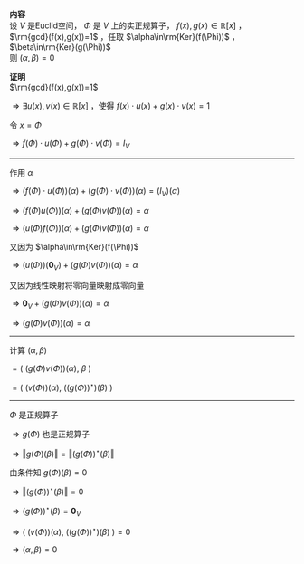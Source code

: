 **内容**  
设 $V$ 是Euclid空间， $\Phi$ 是 $V$ 上的实正规算子， $f(x),g(x)\in\mathbb{R}[x]$ ，  
$\rm{gcd}(f(x),g(x))=1$ ，任取 $\alpha\in\rm{Ker}(f(\Phi))$ ， $\beta\in\rm{Ker}(g(\Phi))$  
则 $(\alpha,\beta)=0$  
  
**证明**  
$\rm{gcd}(f(x),g(x))=1$  
  
$\Rightarrow\exists u(x),v(x)\in\mathbb{R}[x]$ ，使得 $f(x)\cdot u(x)+g(x)\cdot v(x)=1$  
  
令 $x=\Phi$  
  
$\Rightarrow f(\Phi)\cdot u(\Phi)+g(\Phi)\cdot v(\Phi)=I_V$  
  
---  
  
作用 $\alpha$  
  
$\Rightarrow (f(\Phi)\cdot u(\Phi))(\alpha)+(g(\Phi)\cdot v(\Phi))(\alpha)=(I_V)(\alpha)$  
  
$\Rightarrow (f(\Phi)u(\Phi))(\alpha)+(g(\Phi)v(\Phi))(\alpha)=\alpha$  
  
$\Rightarrow (u(\Phi)f(\Phi))(\alpha)+(g(\Phi)v(\Phi))(\alpha)=\alpha$  
  
又因为 $\alpha\in\rm{Ker}(f(\Phi))$  
  
$\Rightarrow (u(\Phi))(\mathbf0_V)+(g(\Phi)v(\Phi))(\alpha)=\alpha$  
  
又因为线性映射将零向量映射成零向量  
  
$\Rightarrow\mathbf0_V+(g(\Phi)v(\Phi))(\alpha)=\alpha$  
  
$\Rightarrow(g(\Phi)v(\Phi))(\alpha)=\alpha$  
  
---  
  
计算 $(\alpha,\beta)$  
  
$=(\ (g(\Phi)v(\Phi))(\alpha),\ \beta\ )$  
  
$=(\ (v(\Phi))(\alpha),\ ((g(\Phi))^\star)(\beta)\ )$  
  
---  
  
$\Phi$ 是正规算子  
  
$\Rightarrow g(\Phi)$ 也是正规算子  
  
$\Rightarrow\Vert g(\Phi)(\beta)\Vert=\Vert (g(\Phi))^\star(\beta)\Vert$  
  
由条件知 $g(\Phi)(\beta)=0$  
  
$\Rightarrow\Vert (g(\Phi))^\star(\beta)\Vert=0$  
  
$\Rightarrow(g(\Phi))^\star(\beta)=\mathbf0_V$  
  
$\Rightarrow(\ (v(\Phi))(\alpha),\ ((g(\Phi))^\star)(\beta)\ )=0$  
  
$\Rightarrow(\alpha,\beta)=0$  
